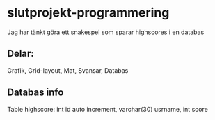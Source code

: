 # slutprojekt-programmering
Jag har tänkt göra ett snakespel som sparar highscores i en databas

## Delar:
Grafik,
Grid-layout,
Mat,
Svansar,
Databas

## Databas info
Table highscore:
int id auto increment,
varchar(30) usrname,
int score
